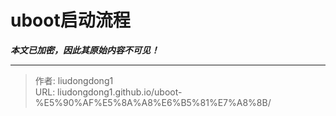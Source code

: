 # uboot启动流程

***本文已加密，因此其原始内容不可见！***

---

> 作者: liudongdong1  
> URL: liudongdong1.github.io/uboot-%E5%90%AF%E5%8A%A8%E6%B5%81%E7%A8%8B/  

